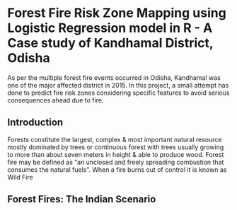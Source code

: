 # Forest Fire Risk Zone Mapping using Logistic Regression model in R - A Case study of Kandhamal District, Odisha​

As per the multiple forest fire events occurred in Odisha, Kandhamal was one of the major affected district in 2015. In this project, a small attempt has done to predict fire risk zones considering specific features to avoid serious consequences ahead due to fire.

## Introduction

Forests constitute the largest, complex & most important natural resource mostly dominated by trees or continuous forest with trees usually growing to more than about seven meters in height & able to produce wood.​
Forest fire may be defined as “an unclosed and freely spreading combustion  that  consumes  the  natural  fuels”.​
When a fire burns out of control it is known as Wild Fire​

## Forest Fires: The Indian Scenario

